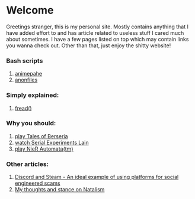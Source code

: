 # Welcome

Greetings stranger, this is my personal site. Mostly contains anything that I have added effort to and has article related to useless stuff I cared much about sometimes. I have a few pages listed on top which may contain links you wanna check out. Other than that, just enjoy the shitty website!

</div>

<div class="main">

<h3>Bash scripts</h3>

<ol>
<li>
<a href="./animepahe.bash">
animepahe
</a>
</li>

<li>
<a href="./anonfiles.bash">
anonfiles
</a>
</li>
</ol>

</div>

<div class="main">

<h3>Simply explained:</h3>

<ol>
<li>
<a href="./fread/fread.html">
fread()
</a>
</li>
</ol>

</div>

<div class="main">

<h3>Why you should:</h3>
<ol>
<li>
<a href="./tob/tob.html">
play Tales of Berseria
</a>
</li>
<li>
<a href="./sel/sel.html">
watch Serial Experiments Lain
</a>
</li>
<li>
<a href="./nier_automata/nier_automata.html">
play NieR Automata(tm)
</a>
</li>
</ol>

</div>

<div class="main">

<h3>Other articles:</h3>
<ol>
<li>
<a href="./ses/ses.html">Discord and Steam - An ideal example of using platforms for social
engineered scams</a>
</li>
<li>
<a href="./anti-pro-natalism/anti-pro-natalism.html">My thoughts and stance on Natalism</a>
</li>
</ol>
</div>
